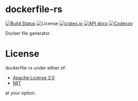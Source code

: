 # dockerfile-rs
[![Build Status](https://travis-ci.org/ark0f/dockerfile.rs.svg?branch=master)](https://travis-ci.org/ark0f/dockerfile.rs)
![License](https://img.shields.io/crates/l/dockerfile-rs.svg)
[![crates.io](https://img.shields.io/crates/v/dockerfile-rs.svg)](https://crates.io/crates/dockerfile-rs)
[![API docs](https://docs.rs/dockerfile-rs/badge.svg)](https://docs.rs/dockerfile-rs)
[![Codecov](https://codecov.io/gh/ark0f/dockerfile-rs/branch/master/graph/badge.svg)](https://codecov.io/gh/ark0f/dockerfile-rs)

Docker file generator

# License
dockerfile-rs under either of:

* [Apache License 2.0](https://github.com/ark0f/dockerfile.rs/blob/master/LICENSE-APACHE.md)
* [MIT](https://github.com/ark0f/dockerfile.rs/blob/master/LICENSE-MIT.md)

at your option.
